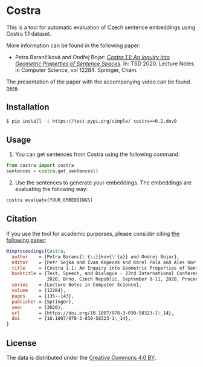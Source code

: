 # Costra

This is a tool for automatic evaluation of Czech sentence embeddings using Costra 1.1 dataset.

More information can be found in the following paper:

* Petra Barančíková and Ondřej Bojar: [*Costra 1.1: An Inquiry into Geometric Properties of
    Sentence Spaces*](https://doi.org/10.1007/978-3-030-58323-1_14). In:
    TSD 2020. Lecture Notes in Computer Science, vol 12284. Springer, Cham.

The presentation of the paper with the accompanying video can be found
  [here](https://www.tsdconference.org/tsd2020/hall/paper_html/1075-omakox.php).


## Installation

  ```bash
  $ pip install -i https://test.pypi.org/simple/ costra==0.2.dev0

  ```

## Usage
1. You can get sentences from Costra using the following command:

```python
from costra import costra
sentences = costra.get_sentences()
```

2) Use the sentences to generate your embeddings. The embeddings are evaluating the following way:

```python
costra.evaluate(YOUR_EMBEDDINGS)
```

## Citation

If you use the tool for academic purporses, please consider citing
[the following paper](https://doi.org/10.1007/978-3-030-58323-1_14):

```bib
@inproceedings{Costra,
  author    = {Petra Baranc{\'{\i}}kov{\'{a}} and Ondrej Bojar},
  editor    = {Petr Sojka and Ivan Kopecek and Karel Pala and Ales Hor{\'{a}}k},
  title     = {Costra 1.1: An Inquiry into Geometric Properties of Sentence Spaces},
  booktitle = {Text, Speech, and Dialogue - 23rd International Conference, {TSD}
               2020, Brno, Czech Republic, September 8-11, 2020, Proceedings},
  series    = {Lecture Notes in Computer Science},
  volume    = {12284},
  pages     = {135--143},
  publisher = {Springer},
  year      = {2020},
  url       = {https://doi.org/10.1007/978-3-030-58323-1\_14},
  doi       = {10.1007/978-3-030-58323-1\_14},
}
```

## License

The data is distributed under the [Creative Commons 4.0 BY](https://creativecommons.org/licenses/by/4.0/).